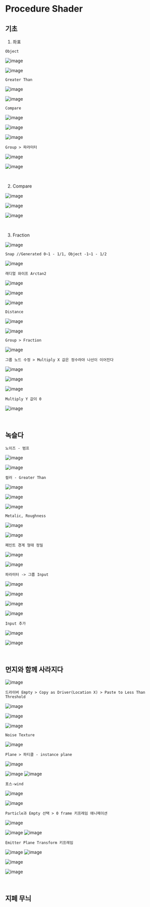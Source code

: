 Procedure Shader
===================

기초
-----

1. 좌표

`Object`

![image](https://user-images.githubusercontent.com/30430227/142349778-778ce88e-1f8e-4685-a37d-9d93e502b0c8.png)

![image](https://user-images.githubusercontent.com/30430227/142349677-a26286b4-deb3-411e-aad0-5e6c27ba1e4f.png)

`Greater Than`

![image](https://user-images.githubusercontent.com/30430227/142350028-6c4da287-90a6-47f9-935a-b448eb590339.png)

![image](https://user-images.githubusercontent.com/30430227/142350041-b00f473b-987f-4f42-8598-da41e6452116.png)

`Compare`

![image](https://user-images.githubusercontent.com/30430227/142350141-a8d0250b-d2b4-4aec-9c95-8d6645e2a625.png)

![image](https://user-images.githubusercontent.com/30430227/142350316-1a7d5bbe-17e0-49e6-aeed-6683609d1c25.png)

![image](https://user-images.githubusercontent.com/30430227/142350418-345286ac-5300-49a9-8d57-1e505c1e3ede.png)

`Group > 파라미터`

![image](https://user-images.githubusercontent.com/30430227/142350741-45956b0c-f7f8-4188-b79f-bc062db7515e.png)

![image](https://user-images.githubusercontent.com/30430227/142350868-c0710dbc-5b1a-4746-8936-ec753990315a.png)

<br>

2. Compare 

![image](https://user-images.githubusercontent.com/30430227/142356067-a53ef19c-4dda-428f-8e56-10f87c591a7e.png)

![image](https://user-images.githubusercontent.com/30430227/142356293-0cca640c-ca69-40d1-acc1-1f5a37d9f4bd.png)

![image](https://user-images.githubusercontent.com/30430227/142356415-d2da960b-4ce2-4cf9-a390-89fb723a3804.png)

<br>

3. Fraction 

![image](https://user-images.githubusercontent.com/30430227/142362780-7afd318d-8c5b-4861-a7d2-ffb705e953dc.png)

`Snap //Generated 0~1 - 1/1, Object -1~1 - 1/2`

![image](https://user-images.githubusercontent.com/30430227/142363028-96760151-1164-450b-a241-058fe85af012.png)

`래디얼 와이프 Arctan2`

![image](https://user-images.githubusercontent.com/30430227/142364301-5e65a203-015d-4bfe-91b3-0297dab29843.png)

![image](https://user-images.githubusercontent.com/30430227/142364578-98cf0797-7e0d-4692-9655-921fa3c34a3c.png)

![image](https://user-images.githubusercontent.com/30430227/142365636-53b46942-39d9-43d5-baa1-87f4840994e7.png)

`Distance`

![image](https://user-images.githubusercontent.com/30430227/142367127-eb0bd9b2-730d-4ea3-8da6-0ca5dd48d415.png)

![image](https://user-images.githubusercontent.com/30430227/142367324-ae40bbe8-2762-46d9-8c67-f048e5531f71.png)

`Group > Fraction`

![image](https://user-images.githubusercontent.com/30430227/142367788-4227f408-3381-4959-96e0-0fe119a22290.png)

`그룹 노드 수정 > Multiply X 값은 정수라야 나선이 이어진다`

![image](https://user-images.githubusercontent.com/30430227/142369280-ea64bd9a-ef6e-4305-9530-64cf94cb15ff.png)

![image](https://user-images.githubusercontent.com/30430227/142369154-6d117398-c778-4d69-ae16-2c1617e5b42e.png)

![image](https://user-images.githubusercontent.com/30430227/142369462-c97c8d55-e65c-4cfb-87bd-fcf74786ad9d.png)

`Multiply Y 값이 0`

![image](https://user-images.githubusercontent.com/30430227/142369684-8a439b9c-f3bf-4724-b8e9-36475b46058e.png)

<br>

녹슬다
-------

`노이즈 - 범프`

![image](https://user-images.githubusercontent.com/30430227/142333466-2aa1b085-54aa-4406-892f-95d66e405e7f.png)

![image](https://user-images.githubusercontent.com/30430227/142333557-26b8bd33-8a96-4348-bf3d-df81f5ed4099.png)

`컬러 - Greater Than`

![image](https://user-images.githubusercontent.com/30430227/142334108-ad5ee108-ab00-4948-b985-966672f99229.png)

![image](https://user-images.githubusercontent.com/30430227/142334138-bab3288c-e0a2-450d-9105-ee206aa4d01f.png)

![image](https://user-images.githubusercontent.com/30430227/142334196-4517d03a-c30a-4412-b40e-e03b78c4de14.png)

`Metalic, Roughness`

![image](https://user-images.githubusercontent.com/30430227/142335090-bfb08dc4-f137-457d-97a0-87e575b25b54.png)

![image](https://user-images.githubusercontent.com/30430227/142335119-bb7580aa-ed3f-4686-981f-c8f0b64ad3fb.png)

`페인트 경계 형태 정밀`

![image](https://user-images.githubusercontent.com/30430227/142335575-16c7e82f-e817-4384-9168-342792b3efd6.png)

![image](https://user-images.githubusercontent.com/30430227/142335605-89dc8c55-b536-4a96-aabf-9c2c2fdf956a.png)

`파라미터 -> 그룹 Input`

![image](https://user-images.githubusercontent.com/30430227/142336427-d05a3e1f-50d0-4d3d-af71-6b33d62c13b6.png)

![image](https://user-images.githubusercontent.com/30430227/142336993-5bedaea9-500c-4a1e-8cb9-f85f187b3526.png)

![image](https://user-images.githubusercontent.com/30430227/142337118-5f9b7cdd-0a72-4996-b84b-054af96afed8.png)

![image](https://user-images.githubusercontent.com/30430227/142337196-680ecbd2-3f38-442a-8c6f-9d01608688e1.png)

`Input 추가`

![image](https://user-images.githubusercontent.com/30430227/142337370-9286bf5b-650b-4e32-8a15-bf025bedee30.png)

![image](https://user-images.githubusercontent.com/30430227/142337385-43a72b11-8b6f-4540-850f-9aa21da93ebb.png)

<br>

먼지와 함께 사라지다
----------

![image](https://user-images.githubusercontent.com/30430227/142357118-96cc3804-aad2-4d8f-b90f-81901f57daa9.png)

`드라이버 Empty > Copy as Driver(Location X) > Paste to Less Than Threshold`

![image](https://user-images.githubusercontent.com/30430227/142357245-57d54396-4636-4920-a34c-7fe300a85e58.png)

![image](https://user-images.githubusercontent.com/30430227/142357469-d3dd96b3-19b6-4c1b-b2a1-c288560980d7.png)

![image](https://user-images.githubusercontent.com/30430227/142357709-99440ba7-8a7c-442d-8552-938d332c28bd.png)

`Noise Texture`

![image](https://user-images.githubusercontent.com/30430227/142357931-7ed8043d-6144-45a7-8deb-793785f4ea3c.png)

`Plane > 파티클 - instance plane`

![image](https://user-images.githubusercontent.com/30430227/142358616-bfef02f7-122b-43b2-a3a2-f88e76cf2352.png)

![image](https://user-images.githubusercontent.com/30430227/142358714-0048425e-ffe6-46f6-82bc-93a282780af0.png)
![image](https://user-images.githubusercontent.com/30430227/142358753-bac553a0-371b-44da-8109-2d7a8edf0342.png)

`포스-wind`

![image](https://user-images.githubusercontent.com/30430227/142359037-a21075cf-dbf7-4b1b-8a78-6efd4e16e9ba.png)

![image](https://user-images.githubusercontent.com/30430227/142359066-879bd616-c829-4e6e-a7e1-00ae2d9c5323.png)

`Particle과 Empty 선택 > 0 frame 키프레임 애니메이션 `

![image](https://user-images.githubusercontent.com/30430227/142360134-835fdebb-618d-4a5d-bbab-81052c00b7d0.png)

![image](https://user-images.githubusercontent.com/30430227/142359883-c1cc07a3-a3d9-4006-b4d7-d9525f5b438b.png)
![image](https://user-images.githubusercontent.com/30430227/142360097-2116c92c-f3d6-4f5c-b5c3-1fc96e450baa.png)

`Emitter Plane Transform 키프레임`

![image](https://user-images.githubusercontent.com/30430227/142361011-d4d864ab-52b1-4dc2-b9c8-a50d3122a5f6.png)
![image](https://user-images.githubusercontent.com/30430227/142361118-a258c578-f6e1-46cd-98e2-36b3104a8d7e.png)

![image](https://user-images.githubusercontent.com/30430227/142361312-a1e80a1a-8250-4ef0-bfbc-3fd8b9a0ef25.png)

![image](https://user-images.githubusercontent.com/30430227/142361323-c2ed53de-9a34-49a8-b958-c3f0ea896209.png)

<br>

지페 무늬
-----------








